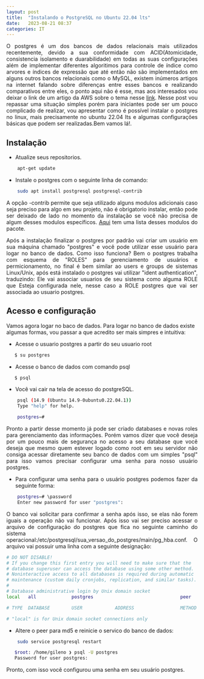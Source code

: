 ```yaml
---
layout: post
title:  "Instalando o PostgreSQL no Ubuntu 22.04 lts"
date:   2023-08-21 08:37
categories: IT
---
```

<p style="text-align:justify;"> O postgres é um dos bancos de dados relacionais mais utilizados recentemente, devido a sua conformidade com ACID(Atomicidade, consistencia isolamento e duarabilidade) em todas as suas configurações além de implementar diferentes algoritimos para controle de índice como arvores e índices de expressão que até então não são implementados em alguns outros bancos relacionais como o MySQL, existem inúmeros artigos na internet falando sobre diferenças entre esses bancos e realizando comparativos entre eles, o ponto aqui não é esse, mas aos interesados vou deixar o link de um artigo da AWS sobre o tema nesse <a href="https://aws.amazon.com/pt/compare/the-difference-between-mysql-vs-postgresql/">link</a>. Nesse post vou repassar uma situação simples porém para iniciantes pode ser um pouco complicado de realizar, vou apresentar como é possível instalar o postgres no linux, mais precisamente no ubuntu 22.04 lts e algumas configurações básicas que podem ser realizadas.Bem vamos lá!.</p>

## Instalação
- Atualize seus repositorios.
```bash
	apt-get update
 ```

- Instale o postgres com o seguinte linha de comando:
```bash
	sudo apt install postgresql postgresql-contrib
```

<p style="text-align:justify;">A opção -contrib permite que seja utilizado alguns modulos adicionais caso seja preciso para algo em seu projeto, não é obrigatorio instalar, então pode ser deixado de lado no momento da instalação se você não precisa de algum desses modulos específicos. <a href="https://www.mankier.com/package/postgresql-contrib">Aqui</a> tem uma lista desses modulos do pacote.</p>

<p style="text-align:justify;">Após a instalação finalizar o postgres por padrão vai criar um usuário em sua máquina chamado "postgres" e você pode utilizar esse usuário para logar no banco de dados. Como isso funciona? Bem o postgres trabalha com esquema de "ROLES" para gerenciamento de usuários e permicionamento, no final é bem similar ao users e groups de sistemas Linux/Unix, após está instalado o postgres vai utilizar "ident authentication", traduzindo: Ele vai associar usuarios de seu sistema como alguma ROLE que Esteja configurada nele, nesse caso a ROLE postgres que vai ser associada ao usuario postgres.</p>

## Acesso e configuração
Vamos agora logar no baco de dados.
Para logar no banco de dados existe algumas formas, vou passar a que acredito ser mais simpres e intuitiva:

- <p style="text-align:justify;">Acesse o usuario postgres a partir do seu usuario root</p>
```bash
   $ su postgres
```
- <p style="text-align:justify;">Acesse o banco de dados com comando psql </p>
```bash
   $ psql
```
 - <p style="text-align:justify;">Você vai cair na tela de acesso do postgreSQL. </p>
```bash
	psql (14.9 (Ubuntu 14.9-0ubuntu0.22.04.1))
	Type "help" for help.

	postgres=#
```


<p style="text-align:justify;">Pronto a partir desse momento já pode ser criado databases e novas roles para gerenciamento das informações. Porém vamos dizer que você deseja por um pouco mais de segurança no acesso a seu database que você deseja que mesmo quem estever logado como root em seu servidor não consiga acessar diretamente seu banco de dados com um simples "psql" para isso vamos precisar configurar uma senha para nosso usuário postgres.</p>

- <p style="text-align:justify;">Para configurar uma senha para o usuário postgres podemos fazer da seguinte forma:</p>
```bash
	postgres=# \password
	Enter new password for user "postgres":
```

<p style="text-align:justify;"> O banco vai solicitar para confirmar a senha após isso, se elas não forem iguais a operação não vai funcionar. Após isso vai ser preciso acessar o arquivo de configuração do postgres que fica no seguinte caminho do sistema operacional:/etc/postgresql/sua_versao_do_postgres/main/pg_hba.conf.
O arquivo vai possuir uma linha com a seguinte designação:</p>

```bash
# DO NOT DISABLE!
# If you change this first entry you will need to make sure that the
# database superuser can access the database using some other method.
# Noninteractive access to all databases is required during automatic
# maintenance (custom daily cronjobs, replication, and similar tasks).
#
# Database administrative login by Unix domain socket
local   all         	postgres                            	peer

# TYPE  DATABASE    	USER        	ADDRESS             	METHOD

# "local" is for Unix domain socket connections only
```
 - <p style="text-align:justify;">Altere o peer para md5 e reinicie o servico do banco de dados:</p>
```bash
	sudo service postgresql restart
 ```
 ```bash
	$root: /home/gileno ❯ psql -U postgres
	Password for user postgres:
 ```
<p style="text-align:justify;">Pronto, com isso você configurou uma senha em seu usuário postgres. </p>